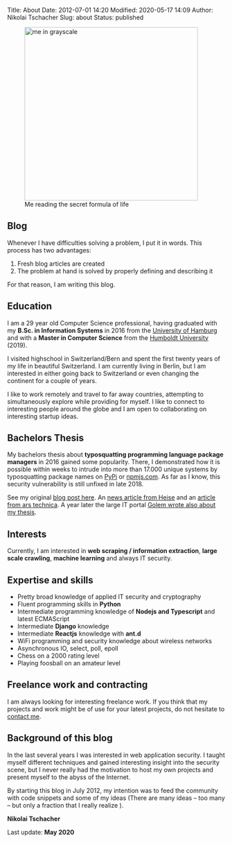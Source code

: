 Title: About
Date: 2012-07-01 14:20
Modified: 2020-05-17 14:09
Author: Nikolai Tschacher
Slug: about
Status: published

<figure>
    <img src="/images/me2.png" alt="me in grayscale" style="width:400px" />
    <figcaption>Me reading the secret formula of life</figcaption>
</figure>

## Blog

Whenever I have difficulties solving a problem, I put it in words. This process has two advantages:

1) Fresh blog articles are created
2) The problem at hand is solved by properly defining and describing it

For that reason, I am writing this blog.

## Education

I am a 29 year old Computer Science professional, having graduated with my **B.Sc. in Information Systems** in 2016 from the [University of Hamburg](https://www.uni-hamburg.de/) and with a **Master in Computer Science** from the [Humboldt University](http://hu-berlin.de) (2019).

I visited highschool in Switzerland/Bern and spent the first twenty years of my life in beautiful Switzerland. I am currently living in Berlin, but I am interested in either going back to Switzerland or even changing the continent for a couple of years.

 I like to work remotely and travel to far away countries, attempting to simultaneously explore while providing for myself. I like to connect to interesting people around the globe and I am open to collaborating on interesting startup ideas.

## Bachelors Thesis

My bachelors thesis about **typosquatting programming language package managers** in 2016 gained some popularity. There, I demonstrated how it is possible within weeks to intrude into more than 17.000 unique systems by typosquatting package names on [PyPi](https://pypi.org/) or [npmjs.com](https://www.npmjs.com/). As far as I know, this security vulnerability is still unfixed in late 2018.

See my original [blog post here](https://incolumitas.com/2016/06/08/typosquatting-package-managers/). An [news article from Heise](https://www.heise.de/security/meldung/Student-verschreibt-sich-absichtlich-und-US-Regierung-fuehrt-potentiellen-Schadcode-aus-3246728.html) and an [article from ars technica](https://arstechnica.com/information-technology/2016/06/college-student-schools-govs-and-mils-on-perils-of-arbitrary-code-execution/). A year later the large IT portal [Golem wrote also about my thesis](https://www.golem.de/news/pypi-boesartige-python-pakete-entdeckt-1709-130098.html).

## Interests

Currently, I am interested in **web scraping / information extraction**, **large scale crawling**, **machine learning** and always IT security.

## Expertise and skills

- Pretty broad knowledge of applied IT security and cryptography
- Fluent programming skills in **Python**
- Intermediate programming knowledge of **Nodejs and Typescript** and latest ECMAScript
- Intermediate **Django** knowledge
- Intermediate **Reactjs** knowledge with **ant.d**
- WiFi programming and security knowledge about wireless networks
- Asynchronous IO, select, poll, epoll
- Chess on a 2000 rating level
- Playing foosball on an amateur level

## Freelance work and contracting

I am always looking for interesting freelance work. If you think that my projects and work might be of use for your latest projects, do not hesitate to [contact me]({static}/pages/contact.md "contact me").

## Background of this blog

In the last several years I was interested in web
application security. I taught myself different techniques and gained
interesting insight into the security scene, but I never really had the motivation
to host my own projects and present myself to the abyss of the Internet.

By starting this blog in July 2012, my intention was to feed the community with code
snippets and some of my ideas (There are many ideas – too many – but
only a fraction that I really realize ).


**Nikolai Tschacher**

Last update: **May 2020**
